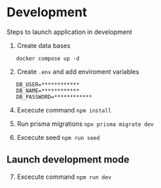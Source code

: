 # Development
Steps to launch application in development


1. Create data bases
```
   docker compose up -d
```

2. Create ```.env``` and add enviroment variables
```
   DB_USER=************
   DB_NAME=************
   DB_PASSWORD=************
```

4. Excecute command ``` npm install ```

5. Run prisma migrations ``` npx prisma migrate dev ```

6. Excecute seed ``` npm run seed ```

## Launch development mode

7. Excecute command ``` npm run dev ```
